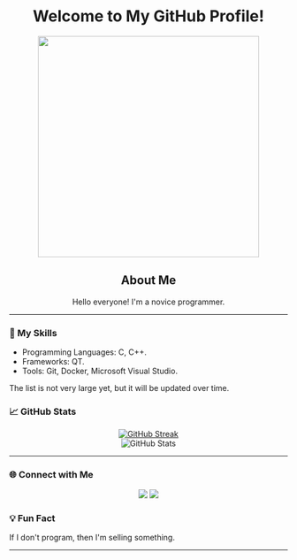 <H1 align="center">Welcome to My GitHub Profile! </H1>

<div align="center">
  <img src="https://media2.giphy.com/media/v1.Y2lkPTc5MGI3NjExZ2w5a2YzanNoOTVzMnVoc252Y2p6cmZuaWp4MGFwNWxjNW5uMWlnNSZlcD12MV9pbnRlcm5hbF9naWZfYnlfaWQmY3Q9Zw/jj1xut6ZsokKI/giphy.gif" width="400"/>
</div>

<H2 align="center">About Me</H2>
<p align="center">
  Hello everyone! I'm a novice programmer.
</p>

<hr>

<H3>🔧 My Skills</H3>
<ul>
  <li>Programming Languages: С, С++.</li>
  <li>Frameworks: QT.</li>
  <li>Tools: Git, Docker, Microsoft Visual Studio.</li>
</ul>
<p>
  The list is not very large yet, but it will be updated over time.
</p>

<H3>📈 GitHub Stats</H3>
<div align="center">
  <a href="https://git.io/streak-stats">
    <img src="http://github-readme-streak-stats.herokuapp.com?user=YourPluggg&theme=radical&border_radius=10" alt="GitHub Streak" />
  </a>
  <br>
  <img src="https://github-readme-stats.vercel.app/api?username=YourPluggg&show_icons=true&theme=radical" alt="GitHub Stats" />
</div>

<hr>

<H3>🌐 Connect with Me</H3>
<p align="center">
  <a href="https://github.com/YourPluggg"><img src="https://img.shields.io/badge/GitHub-%2312100E.svg?style=flat-square&logo=github&logoColor=white"/></a>
  <a href="https://x.com/Pluggg1Your"><img src="https://img.shields.io/badge/Twitter-%231DA1F2.svg?style=flat-square&logo=twitter&logoColor=white"/></a>
</p>

<H3>💡 Fun Fact</H3>
<p>
  If I don't program, then I'm selling something.
</p>

<hr>


<!--

-->
